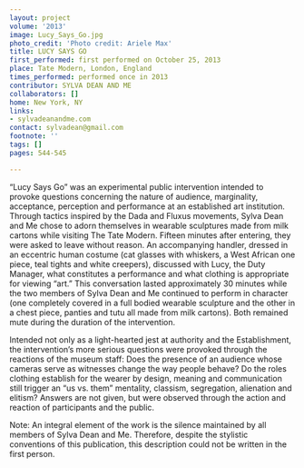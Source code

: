 ```yaml
---
layout: project
volume: '2013'
image: Lucy_Says_Go.jpg
photo_credit: 'Photo credit: Ariele Max'
title: LUCY SAYS GO
first_performed: first performed on October 25, 2013
place: Tate Modern, London, England
times_performed: performed once in 2013
contributor: SYLVA DEAN AND ME
collaborators: []
home: New York, NY
links:
- sylvadeanandme.com
contact: sylvadean@gmail.com
footnote: ''
tags: []
pages: 544-545

---
```


“Lucy Says Go” was an experimental public intervention intended to provoke questions concerning the nature of audience, marginality, acceptance, perception and performance at an established art institution. Through tactics inspired by the Dada and Fluxus movements, Sylva Dean and Me chose to adorn themselves in wearable sculptures made from milk cartons while visiting The Tate Modern. Fifteen minutes after entering, they were asked to leave without reason. An accompanying handler, dressed in an eccentric human costume (cat glasses with whiskers, a West African one piece, teal tights and white creepers), discussed with Lucy, the Duty Manager, what constitutes a performance and what clothing is appropriate for viewing “art.” This conversation lasted approximately 30 minutes while the two members of Sylva Dean and Me continued to perform in character (one completely covered in a full bodied wearable sculpture and the other in a chest piece, panties and tutu all made from milk cartons). Both remained mute during the duration of the intervention.

Intended not only as a light-hearted jest at authority and the Establishment, the intervention’s more serious questions were provoked through the reactions of the museum staff: Does the presence of an audience whose cameras serve as witnesses change the way people behave? Do the roles clothing establish for the wearer by design, meaning and communication still trigger an “us vs. them” mentality, classism, segregation, alienation and elitism? Answers are not given, but were observed through the action and reaction of participants and the public.

Note: An integral element of the work is the silence maintained by all members of Sylva Dean and Me. Therefore, despite the stylistic conventions of this publication, this description could not be written in the first person.
